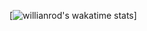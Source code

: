 [![willianrod's wakatime stats](https://github-readme-stats.vercel.app/api/wakatime?username=d0p3t)]
